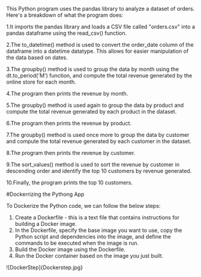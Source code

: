 This Python program uses the pandas library to analyze a dataset of orders. Here's a breakdown of what the program does:

1.It imports the pandas library and loads a CSV file called "orders.csv" into a pandas dataframe using the read_csv() function.

2.The to_datetime() method is used to convert the order_date column of the dataframe into a datetime datatype. This allows for easier manipulation of the data based on dates.

3.The groupby() method is used to group the data by month using the dt.to_period('M') function, and compute the total revenue generated by the online store for each month.

4.The program then prints the revenue by month.

5.The groupby() method is used again to group the data by product and compute the total revenue generated by each product in the dataset.

6.The program then prints the revenue by product.

7.The groupby() method is used once more to group the data by customer and compute the total revenue generated by each customer in the dataset.

8.The program then prints the revenue by customer.

9.The sort_values() method is used to sort the revenue by customer in descending order and identify the top 10 customers by revenue generated.

10.Finally, the program prints the top 10 customers.


#Dockerrizing the Pythong App

To Dockerize the Python code, we can follow the below steps:
1.	Create a Dockerfile - this is a text file that contains instructions for building a Docker image.
2.	In the Dockerfile, specify the base image you want to use, copy the Python script and dependencies into the image, and define the commands to be executed when the image is run.
3.	Build the Docker image using the Dockerfile.
4.	Run the Docker container based on the image you just built.


![DockerStep]{Dockerstep.jpg}
